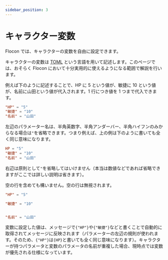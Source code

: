 ```yaml
---
sidebar_position: 3
---
```


# キャラクター変数

Flocon では、キャラクターの変数を自由に設定できます。

キャラクターの変数は [TOML](https://toml.io/) という言語を用いて記述します。このページでは、おそらく Flocon において十分実用的に使えるようになる範囲で解説を行います。

例えば下のように記述することで、HP に 5 という値が、敏捷に 10 という値が、名前に山田という値が代入されます。1 行につき値を 1 つまで代入できます。

```toml
"HP" = "5"
"敏捷" = "10"
"名前" = "山田"
```

左辺のパラメーター名は、半角英数字、半角アンダーバー、半角ハイフンのみからなる場合は`"`を省略できます。つまり例えば、上の例は下のように書いても全く同じ意味になります。

```toml
HP = "5"
"敏捷" = "10"
"名前" = "山田"
```

右辺は原則として`"`を省略してはいけません（本当は数値などであれば省略できますがここでは詳しい説明は省きます）。

空の行を含めても構いません。空の行は無視されます。

```toml
"HP" = "5"

"敏捷" = "10"


"名前" = "山田"
```

変数に設定した値は、メッセージで`{"HP"}`や`{"敏捷"}`などと書くことで自動的に取得されてメッセージに反映されます（パラメーターの左辺の規則が使われます。そのため、`{"HP"}`は`{HP}`と書いても全く同じ意味になります）。キャラクターが持つパラメータと変数のパラメータの名前が重複した場合、現時点では変数が優先される仕様になっています。
